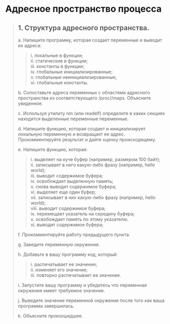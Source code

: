 # Адресное пространство процесса
> ## 1. Структура адресного пространства. ##
> a. Напишите программу, которая создает переменные и выводит их адреса:
>> i. локальные в функции;\
>> ii. статические в функции;\
>> iii. константы в функции;\
>> iv. глобальные инициализированные;\
>> v. глобальные неинициализированные;\
>> vi. глобальные константы.
>
> b. Сопоставьте адреса переменных с областями адресного пространства из
соответствующего /proc/<pid>/maps. Объясните увиденное.
>
> c. Используя утилиту nm (или readelf) определите в каких секциях
находятся выделенные переменные переменные.
>
> d. Напишите функцию, которая создает и инициализирует локальную
переменную и возвращает ее адрес.\
Прокомментируйте результат и
дайте оценку происходящему.
>
> e. Напишите функцию, которая:
> >
>> i. выделяет на куче буфер (например, размером 100 байт);\
>> ii. записывает в него какую-либо фразу (например, hello world);\
>> iii. выводит содержимое буфера;\
>> iv. освобождает выделенную память;\
>> v. снова выводит содержимое буфера;\
>> vi. выделяет еще один буфер;\
>> vii. записывает в них какую-либо фразу (например, hello world);\
>> viii. выводит содержимое буфера;\
>> ix. перемещает указатель на середину буфера;\
>> x. освобождает память по этому указателю.\
>> xi. выводит содержимое буфера;
>
> f. Прокомментируйте работу предыдущего пункта.
> >
> g. Заведите переменную окружения.
> >
> h. Добавьте в вашу программу код, который:
>> i. распечатывает ее значение;\
>> ii. изменяет его значение;\
>> iii. повторно распечатывает ее значение.
>
> i. Запустите вашу программу и убедитесь что переменная окружения
имеет требуемое значение.
>
> j. Выведите значение переменной окружения после того как ваша
программа завершилась.
>
> k. Объясните произошедшее.
